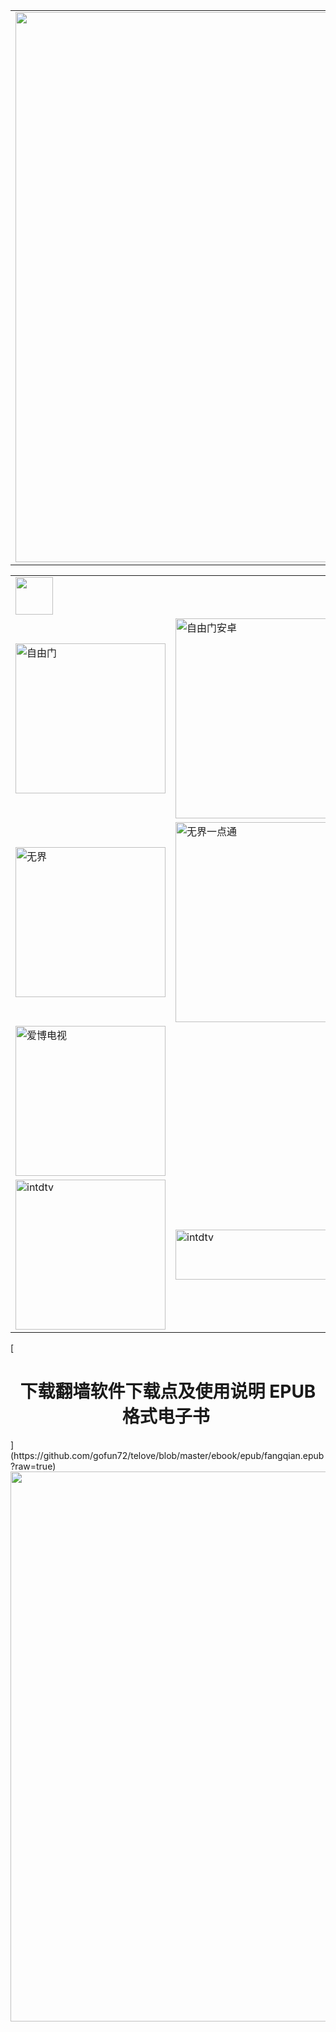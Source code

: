 <table align="center" >
	<tr>
		<td>
		<img src="https://github.com/gofun72/telove/blob/master/img/soft/2018-02-01_%E9%99%BD%E5%85%89%E5%AD%97%20v.jpg" width="880">	
		</td>	
	</tr>	
</table>

<table  width="800">
<tr>
	<td width="240"><img src="https://github.com/gofun72/telove/blob/master/img/soft/%E7%AA%81%E7%A0%B4%E7%B6%B2%E8%B7%AF%E5%B0%81%E9%8E%96.jpg" height="60" align="middle"></td>
	<td></td>
	<td></td>
</tr>
<tr>
	<td><img src="https://github.com/gofun72/telove/blob/master/img/soft/%E8%87%AA%E7%94%B1F-1.jpg" align="middle" width="240" alt="自由门"></td>
	<td><a href="https://git.io/vN7BW"><img src="https://github.com/gofun72/telove/blob/master/img/soft/%E8%87%AA%E7%94%B1%E5%AE%89%E5%8D%93%20-1.jpg" align="middle" width="320" alt="自由门安卓"></a></td>
	<td><a href="https://github.com/gofun72/telove/blob/master/soft/zi_you_men_7.64_(0109)_desktop.zip?raw=true"><img src="https://github.com/gofun72/telove/blob/master/img/soft/%E8%87%AA%E7%94%B1%E5%8D%93%E6%A9%9F%20-1.jpg" align="middle" width="320" alt="自由门桌机"></a> </td>
</tr>

<tr>
	<td><img src="https://github.com/gofun72/telove/blob/master/img/soft/%E7%84%A1%E7%95%8C%E7%80%8F%E8%A6%BD.jpg" align="middle" width="240" alt="无界"></td>
	<td><a href="https://git.io/vN74F"><img src="https://github.com/gofun72/telove/blob/master/img/soft/%E7%84%A1%E7%95%8C%E5%AE%89%E5%8D%93.jpg" align="middle" width="320" alt="无界一点通"></a></td>
	<td><a href="https://github.com/gofun72/telove/blob/master/soft/u1704.zip?raw=true"><img src="https://github.com/gofun72/telove/blob/master/img/soft/%E7%84%A1%E7%95%8C%E5%8D%93%E6%A9%9F.jpg" align="middle" width="320" alt="无界一点通"></a></td>
</tr>
<tr>
	<td><img src="https://github.com/gofun72/telove/blob/master/img/soft/%E6%84%9B%E5%8D%9A%E4%BD%BF%E7%94%A82.jpg" align="middle" width="240" alt="爱博电视"></td>
	<td></td>
	<td><a href="https://github.com/gofun72/telove/blob/master/soft/Green_iPPOTV.exe?raw=true"><img src="https://github.com/gofun72/telove/blob/master/img/soft/%E6%84%9B%E5%8D%9A%E4%BD%BF%E7%94%A81.jpg" align="middle" width="320" height="80" alt="intdtv"></a></td>
</tr>
<tr>
	<td><img src="https://github.com/gofun72/telove/blob/master/img/soft/iNTD%20TV.jpg" align="middle" width="240" alt="intdtv"></td>
	<td><a href="https://github.com/gofun72/telove/blob/master/soft/iNTD_TVsp1.apk?raw=true"><img src="https://github.com/gofun72/telove/blob/master/img/soft/iNTD%20TV-sp1.jpg" align="middle" width="320" height="80" alt="intdtv"></a></td>
	<td></td>
</tr>
</table>
[<H1> <center> 下载翻墙软件下载点及使用说明 EPUB 格式电子书 </center></H1>](https://github.com/gofun72/telove/blob/master/ebook/epub/fangqian.epub?raw=true)
<img src="https://github.com/gofun72/telove/blob/master/img/fqReadme.gif" width="880">

